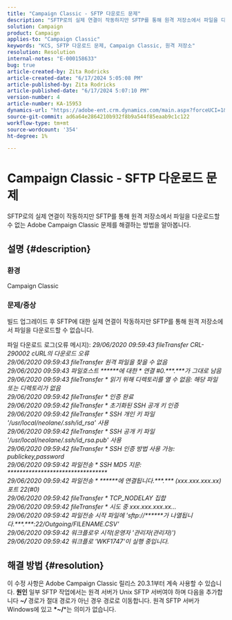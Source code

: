 ```yaml
---
title: "Campaign Classic - SFTP 다운로드 문제"
description: "SFTP로의 실제 연결이 작동하지만 SFTP를 통해 원격 저장소에서 파일을 다운로드할 수 없는 Adobe CC 문제를 해결하는 방법에 대해 알아봅니다."
solution: Campaign
product: Campaign
applies-to: "Campaign Classic"
keywords: "KCS, SFTP 다운로드 문제, Campaign Classic, 원격 저장소"
resolution: Resolution
internal-notes: "E-000158633"
bug: true
article-created-by: Zita Rodricks
article-created-date: "6/17/2024 5:05:08 PM"
article-published-by: Zita Rodricks
article-published-date: "6/17/2024 5:07:10 PM"
version-number: 4
article-number: KA-15953
dynamics-url: "https://adobe-ent.crm.dynamics.com/main.aspx?forceUCI=1&pagetype=entityrecord&etn=knowledgearticle&id=082c94bc-cb2c-ef11-840a-002248084fbb"
source-git-commit: ad6a64e2864210b932f8b9a544f85eaab9c1c122
workflow-type: tm+mt
source-wordcount: '354'
ht-degree: 1%

---
```


# Campaign Classic - SFTP 다운로드 문제


SFTP로의 실제 연결이 작동하지만 SFTP를 통해 원격 저장소에서 파일을 다운로드할 수 없는 Adobe Campaign Classic 문제를 해결하는 방법을 알아봅니다.

## 설명 {#description}


### <b>환경</b>

Campaign Classic



### <b>문제/증상</b>

빌드 업그레이드 후 SFTP에 대한 실제 연결이 작동하지만 SFTP를 통해 원격 저장소에서 파일을 다운로드할 수 없습니다.

파일 다운로드 로그(오류 메시지):
*29/06/2020 09:59:43 fileTransfer CRL-290002 cURL의 다운로드 오류
<br>29/06/2020 09:59:43 fileTransfer 원격 파일을 찾을 수 없음
<br>29/06/2020 09:59:43 파일호스트 \*\*\*\*\*\*에 대한 \* 연결 #0.\*\*\*.\*\*\*가 그대로 남음
<br>29/06/2020 09:59:43 fileTransfer \* 읽기 위해 디렉토리를 열 수 없음: 해당 파일 또는 디렉토리가 없음
<br>29/06/2020 09:59:42 fileTransfer \* 인증 완료
<br>29/06/2020 09:59:42 fileTransfer \* 초기화된 SSH 공개 키 인증
<br>29/06/2020 09:59:42 fileTransfer \* SSH 개인 키 파일 &#39;/usr/local/neolane/.ssh/id_rsa&#39; 사용
<br>29/06/2020 09:59:42 fileTransfer \* SSH 공개 키 파일 &#39;/usr/local/neolane/.ssh/id_rsa.pub&#39; 사용
<br>29/06/2020 09:59:42 fileTransfer \* SSH 인증 방법 사용 가능: publickey,password
<br>29/06/2020 09:59:42 파일전송 \* SSH MD5 지문: \*\*\*\*\*\*\*\*\*\*\*\*\*\*\*\*\*\*\*\*\*\*\*\*\*\*\*\*\*\*\*\*\*
<br>29/06/2020 09:59:42 파일전송 \* \*\*\*\*\*\*에 연결됩니다.\*\*\*.\*\*\* (xxx.xxx.xxx.xx) 포트 22(#0)
<br>29/06/2020 09:59:42 fileTransfer \* TCP_NODELAY 집합
<br>29/06/2020 09:59:42 fileTransfer \* 시도 중 xxx.xxx.xxx.xx...
<br>29/06/2020 09:59:42 파일전송 시작 파일에 &#39;sftp://\*\*\*\*\*\*가 나열됩니다.\*\*\*.\*\*\*:22/Outgoing/FILENAME.CSV&#39;
<br>29/06/2020 09:59:42 워크플로우 시작(운영자 &#39;관리자(관리자)&#39;)
<br>29/06/2020 09:59:42 워크플로 &#39;WKF1747&#39;이 실행 중입니다.*

## 해결 방법 {#resolution}


이 수정 사항은 Adobe Campaign Classic 릴리스 20.3.1부터 계속 사용할 수 있습니다.
<b>원인</b>
일부 SFTP 작업에서는 원격 서버가 Unix SFTP 서버여야 하며 다음을 추가합니다 <b>*~/</b>* 경로가 절대 경로가 아닌 경우 경로로 이동합니다.
원격 SFTP 서버가 Windows에 있고 <b>*~/</b>*는 의미가 없습니다.
